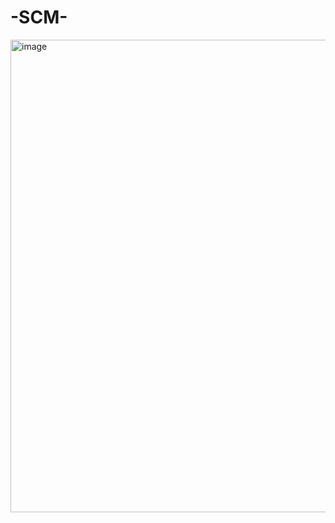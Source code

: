 # -SCM-
<img width="1008" height="756" alt="image" src="https://github.com/user-attachments/assets/e7e36fff-4b0d-4d62-b1fe-357ee77e5c2e" />
